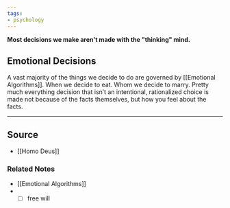 ```yaml
---
tags:
- psychology
---
```

**Most decisions we make aren't made with the "thinking" mind.**

## Emotional Decisions

A vast majority of the things we decide to do are governed by [[Emotional Algorithms]]. When we decide to eat. Whom we decide to marry. Pretty much everything decision that isn’t an intentional, rationalized choice is made not because of the facts themselves, but how you feel about the facts.

---

## Source
- [[Homo Deus]]

### Related Notes
- [[Emotional Algorithms]]
- - [ ]  free will